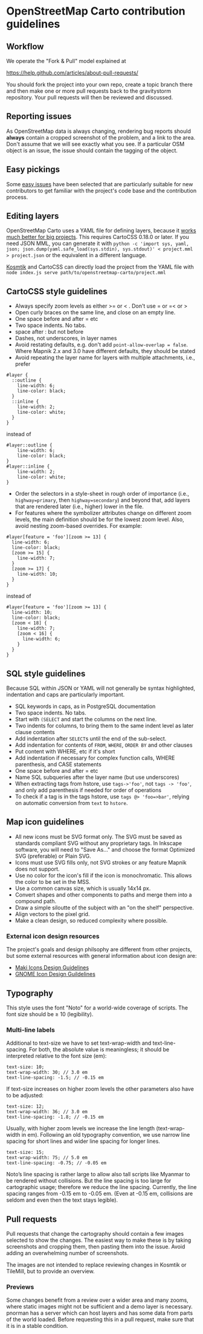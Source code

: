 # OpenStreetMap Carto contribution guidelines

## Workflow

We operate the "Fork & Pull" model explained at

https://help.github.com/articles/about-pull-requests/

You should fork the project into your own repo, create a topic branch
there and then make one or more pull requests back to the gravitystorm repository.
Your pull requests will then be reviewed and discussed.

## Reporting issues

As OpenStreetMap data is always changing, rendering bug reports should **always**
contain a cropped screenshot of the problem, and a link to the area. Don't assume
that we will see exactly what you see. If a particular OSM object is an issue,
the issue should contain the tagging of the object.

## Easy pickings

Some [easy issues](https://github.com/gravitystorm/openstreetmap-carto/issues?q=is%3Aopen+is%3Aissue+label%3Aeasy) have been selected
that are particularly suitable for new contributors to get familiar with the project's code base and the contribution process.

## Editing layers

OpenStreetMap Carto uses a YAML file for defining layers, because it [works much
better for big projects](https://github.com/gravitystorm/openstreetmap-carto/issues/711).
This requires CartoCSS 0.18.0 or later. If you need JSON MML, you can generate it
with `python -c 'import sys, yaml, json; json.dump(yaml.safe_load(sys.stdin), sys.stdout)' < project.mml > project.json`
or the equivalent in a different language.

[Kosmtik](https://github.com/kosmtik/kosmtik) and CartoCSS can directly load the project from
the YAML file with `node index.js serve path/to/openstreetmap-carto/project.mml`

## CartoCSS style guidelines

* Always specify zoom levels as either >= or < . Don't use = or =< or >
* Open curly braces on the same line, and close on an empty line.
* One space before and after = etc
* Two space indents. No tabs.
* space after : but not before
* Dashes, not underscores, in layer names
* Avoid restating defaults, e.g. don't add `point-allow-overlap = false`. Where
  Mapnik 2.x and 3.0 have different defaults, they should be stated
* Avoid repeating the layer name for layers with multiple attachments, i.e., prefer

```mss
#layer {
  ::outline {
    line-width: 6;
    line-color: black;
  }
  ::inline {
    line-width: 2;
    line-color: white;
  }
}
```
instead of

```mss
#layer::outline {
    line-width: 6;
    line-color: black;
}
#layer::inline {
    line-width: 2;
    line-color: white;
}
```
* Order the selectors in a style-sheet in rough order of importance (i.e.,
  `highway=primary`, then `highway=secondary`) and beyond that, add layers that
  are rendered later (i.e., higher) lower in the file.
* For features where the symbolizer attributes change on different zoom levels,
  the main definition should be for the lowest zoom level. Also, avoid nesting
  zoom-based overrides. For example:

```mss
#layer[feature = 'foo'][zoom >= 13] {
  line-width: 6;
  line-color: black;
  [zoom >= 15] {
    line-width: 7;
  }
  [zoom >= 17] {
    line-width: 10;
  }
}
```
instead of
```mss
#layer[feature = 'foo'][zoom >= 13] {
  line-width: 10;
  line-color: black;
  [zoom < 18] {
    line-width: 7;
    [zoom < 16] {
      line-width: 6;
    }
  }
}
```

## SQL style guidelines
Because SQL within JSON or YAML will not generally be syntax highlighted, indentation and caps are particularly important.

* SQL keywords in caps, as in PostgreSQL documentation
* Two space indents. No tabs.
* Start with `(SELECT` and start the columns on the next line.
* Two indents for columns, to bring them to the same indent level as later clause contents
* Add indentation after `SELECT`s until the end of the sub-select.
* Add indentation for contents of `FROM`, `WHERE`, `ORDER BY` and other clauses
* Put content with WHERE, etc if it's short
* Add indentation if necessary for complex function calls, WHERE parenthesis, and CASE statements
* One space before and after = etc
* Name SQL subqueries after the layer name (but use underscores)
* When extracting tags from hstore, use `tags->'foo'`, not `tags -> 'foo'`, and only add parenthesis if needed for order of operations
* To check if a tag is in the tags hstore, use `tags @> 'foo=>bar'`, relying on automatic conversion from `text` to `hstore`.

## Map icon guidelines

* All new icons must be SVG format only.  The SVG must be saved as standards compliant SVG without any proprietary tags. In Inkscape software, you will need to "Save As..." and choose the format Optimized SVG (preferable) or Plain SVG.
* Icons must use SVG fills only, not SVG strokes or any feature Mapnik does not support.
* Use no color for the icon's fill if the icon is monochromatic. This allows the color to be set in the MSS.
* Use a common canvas size, which is usually 14x14 px.
* Convert shapes and other components to paths and merge them into a compound path.
* Draw a simple siloutte of the subject with an "on the shelf" perspective.
* Align vectors to the pixel grid.
* Make a clean design, so reduced complexity where possible.

### External icon design resources
The project's goals and design philsophy are different from other projects, but some external resources with general information about icon design are:

* [Maki Icons Design Guidelines](https://www.mapbox.com/maki-icons/guidelines/)
* [GNOME Icon Design Guildelines](https://developer.gnome.org/hig/stable/icons-and-artwork.html.en)

## Typography

This style uses the font "Noto" for a world-wide coverage of scripts. The font
size should be ≥ 10 (legibility).

### Multi-line labels

Additional to text-size we have to set text-wrap-width and text-line-spacing.
For both, the absolute value is meaningless; it should be interpreted relative
to the font size (em):
```mss
text-size: 10;
text-wrap-width: 30; // 3.0 em
text-line-spacing: -1.5; // -0.15 em
```
If text-size increases on higher zoom levels the other parameters also have
to be adjusted:
```mss
text-size: 12;
text-wrap-width: 36; // 3.0 em
text-line-spacing: -1.8; // -0.15 em
```
Usually, with higher zoom levels we increase the line length
(text-wrap-width in em). Following an old typography convention, we use narrow
line spacing for short lines and wider line spacing for longer lines.
```mss
text-size: 15;
text-wrap-width: 75; // 5.0 em
text-line-spacing: -0.75; // -0.05 em
```
Noto’s line spacing is rather large to allow also tall scripts like Myanmar
to be rendered without collisions. But the line spacing is too large for
cartographic usage; therefore we reduce the line spacing. Currently, the
line spacing ranges from -0.15 em to -0.05 em. (Even at -0.15 em, collisions
are seldom and even then the text stays legible).

## Pull requests

Pull requests that change the cartography should contain a few images selected
to show the changes. The easiest way to make these is by taking screenshots and
cropping them, then pasting them into the issue. Avoid adding an overwhelming
number of screenshots.

The images are not intended to replace reviewing changes in Kosmtik or TileMill,
but to provide an overview.

### Previews

Some changes benefit from a review over a wider area and many zooms, where static
images might not be sufficient and a demo layer is necessary. pnorman has a server
 which can host layers and has some data from parts of the world loaded. Before
 requesting this in a pull request, make sure that it is in a stable condition.
